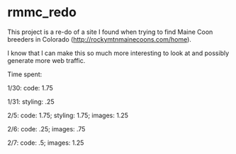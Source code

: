 # rmmc_redo

This project is a re-do of a site I found when trying to find Maine Coon breeders in Colorado (http://rockymtnmainecoons.com/home).

I know that I can make this so much more interesting to look at and possibly generate more web traffic.

Time spent:

1/30: code: 1.75

1/31: styling: .25

2/5: code: 1.75; styling: 1.75; images: 1.25

2/6: code: .25; images: .75

2/7: code: .5; images: 1.25
